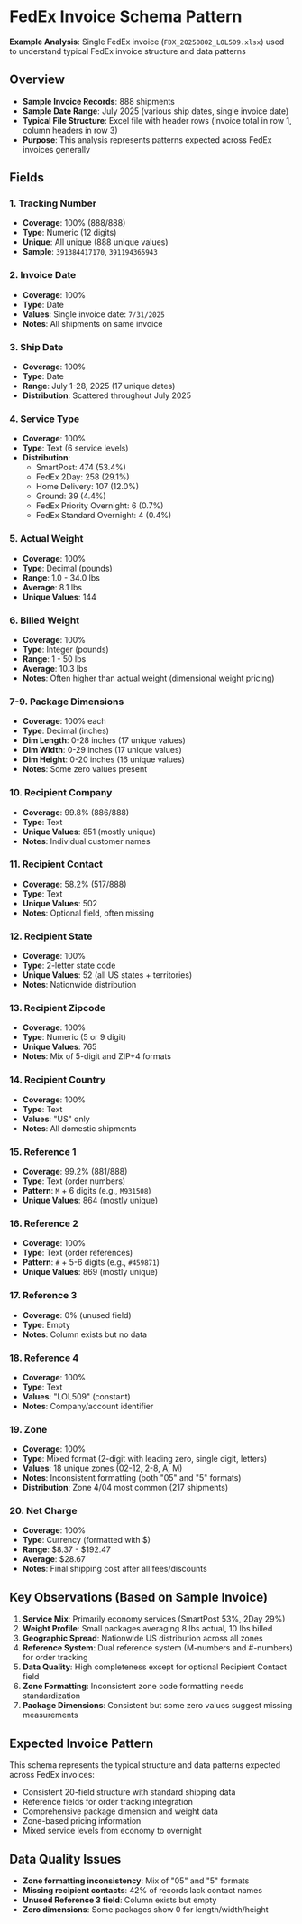 # FedEx Invoice Schema Pattern

**Example Analysis**: Single FedEx invoice (`FDX_20250802_LOL509.xlsx`) used to understand typical FedEx invoice structure and data patterns

## Overview
- **Sample Invoice Records**: 888 shipments
- **Sample Date Range**: July 2025 (various ship dates, single invoice date)
- **Typical File Structure**: Excel file with header rows (invoice total in row 1, column headers in row 3)
- **Purpose**: This analysis represents patterns expected across FedEx invoices generally

## Fields

### 1. Tracking Number
- **Coverage**: 100% (888/888)
- **Type**: Numeric (12 digits)
- **Unique**: All unique (888 unique values)
- **Sample**: `391384417170`, `391194365943`

### 2. Invoice Date
- **Coverage**: 100%
- **Type**: Date
- **Values**: Single invoice date: `7/31/2025`
- **Notes**: All shipments on same invoice

### 3. Ship Date
- **Coverage**: 100%
- **Type**: Date
- **Range**: July 1-28, 2025 (17 unique dates)
- **Distribution**: Scattered throughout July 2025

### 4. Service Type
- **Coverage**: 100%
- **Type**: Text (6 service levels)
- **Distribution**:
  - SmartPost: 474 (53.4%)
  - FedEx 2Day: 258 (29.1%)
  - Home Delivery: 107 (12.0%)
  - Ground: 39 (4.4%)
  - FedEx Priority Overnight: 6 (0.7%)
  - FedEx Standard Overnight: 4 (0.4%)

### 5. Actual Weight
- **Coverage**: 100%
- **Type**: Decimal (pounds)
- **Range**: 1.0 - 34.0 lbs
- **Average**: 8.1 lbs
- **Unique Values**: 144

### 6. Billed Weight
- **Coverage**: 100%
- **Type**: Integer (pounds)
- **Range**: 1 - 50 lbs
- **Average**: 10.3 lbs
- **Notes**: Often higher than actual weight (dimensional weight pricing)

### 7-9. Package Dimensions
- **Coverage**: 100% each
- **Type**: Decimal (inches)
- **Dim Length**: 0-28 inches (17 unique values)
- **Dim Width**: 0-29 inches (17 unique values)
- **Dim Height**: 0-20 inches (16 unique values)
- **Notes**: Some zero values present

### 10. Recipient Company
- **Coverage**: 99.8% (886/888)
- **Type**: Text
- **Unique Values**: 851 (mostly unique)
- **Notes**: Individual customer names

### 11. Recipient Contact
- **Coverage**: 58.2% (517/888)
- **Type**: Text
- **Unique Values**: 502
- **Notes**: Optional field, often missing

### 12. Recipient State
- **Coverage**: 100%
- **Type**: 2-letter state code
- **Unique Values**: 52 (all US states + territories)
- **Notes**: Nationwide distribution

### 13. Recipient Zipcode
- **Coverage**: 100%
- **Type**: Numeric (5 or 9 digit)
- **Unique Values**: 765
- **Notes**: Mix of 5-digit and ZIP+4 formats

### 14. Recipient Country
- **Coverage**: 100%
- **Type**: Text
- **Values**: "US" only
- **Notes**: All domestic shipments

### 15. Reference 1
- **Coverage**: 99.2% (881/888)
- **Type**: Text (order numbers)
- **Pattern**: `M` + 6 digits (e.g., `M931508`)
- **Unique Values**: 864 (mostly unique)

### 16. Reference 2
- **Coverage**: 100%
- **Type**: Text (order references)
- **Pattern**: `#` + 5-6 digits (e.g., `#459871`)
- **Unique Values**: 869 (mostly unique)

### 17. Reference 3
- **Coverage**: 0% (unused field)
- **Type**: Empty
- **Notes**: Column exists but no data

### 18. Reference 4
- **Coverage**: 100%
- **Type**: Text
- **Values**: "LOL509" (constant)
- **Notes**: Company/account identifier

### 19. Zone
- **Coverage**: 100%
- **Type**: Mixed format (2-digit with leading zero, single digit, letters)
- **Values**: 18 unique zones (02-12, 2-8, A, M)
- **Notes**: Inconsistent formatting (both "05" and "5" formats)
- **Distribution**: Zone 4/04 most common (217 shipments)

### 20. Net Charge
- **Coverage**: 100%
- **Type**: Currency (formatted with $)
- **Range**: $8.37 - $192.47
- **Average**: $28.67
- **Notes**: Final shipping cost after all fees/discounts

## Key Observations (Based on Sample Invoice)

1. **Service Mix**: Primarily economy services (SmartPost 53%, 2Day 29%)
2. **Weight Profile**: Small packages averaging 8 lbs actual, 10 lbs billed
3. **Geographic Spread**: Nationwide US distribution across all zones
4. **Reference System**: Dual reference system (M-numbers and #-numbers) for order tracking
5. **Data Quality**: High completeness except for optional Recipient Contact field
6. **Zone Formatting**: Inconsistent zone code formatting needs standardization
7. **Package Dimensions**: Consistent but some zero values suggest missing measurements

## Expected Invoice Pattern

This schema represents the typical structure and data patterns expected across FedEx invoices:
- Consistent 20-field structure with standard shipping data
- Reference fields for order tracking integration
- Comprehensive package dimension and weight data
- Zone-based pricing information
- Mixed service levels from economy to overnight

## Data Quality Issues

- **Zone formatting inconsistency**: Mix of "05" and "5" formats
- **Missing recipient contacts**: 42% of records lack contact names
- **Unused Reference 3 field**: Column exists but empty
- **Zero dimensions**: Some packages show 0 for length/width/height